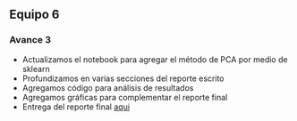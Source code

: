 ## Equipo 6

### Avance 3


- Actualizamos el notebook para agregar el método de PCA por medio de sklearn
- Profundizamos en varias secciones del reporte escrito
- Agregamos código para análisis de resultados
- Agregamos gráficas para complementar el reporte final
- Entrega del reporte final [aqui](https://github.com/mhnk77/Optim_proyecto_final/blob/main/reporte/MNO_Reporte_Final_vfinal.pdf)


